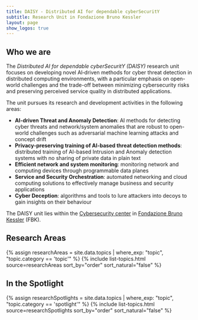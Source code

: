 ```yaml
---
title: DAISY - Distributed AI for dependable cyberSecuritY
subtitle: Research Unit in Fondazione Bruno Kessler
layout: page
show_logos: true
---
```


## Who we are

The *Distributed AI for dependable cyberSecuritY (DAISY)* research unit
focuses on developing novel AI‑driven methods for cyber threat detection in distributed computing environments, with a particular emphasis on open-world challenges and the trade-off between minimizing cybersecurity risks and preserving perceived service quality in distributed applications. 

The unit pursues its research and development activities in the
following areas:

- **AI-driven Threat and Anomaly Detection**: AI methods for detecting cyber threats and network/system anomalies that are robust to open-world challenges such as adversarial machine learning attacks and concept drift 
- **Privacy-preserving training of AI-based threat detection methods**: distributed training of AI-based Intrusion and Anomaly detection systems with no sharing of private data in plain text
- **Efficient network and system monitoring**: monitoring network and computing devices through programmable data planes
- **Service and Security Orchestration**: automated networking and cloud
  computing solutions to effectively manage business and security
  applications
- **Cyber Deception**: algorithms and tools to lure attackers into decoys
  to gain insights on their behaviour

The DAISY unit lies within the [Cybersecurity center](https://cs.fbk.eu/) in [Fondazione Bruno Kessler](https://www.fbk.eu) (FBK).

## Research Areas

{% assign researchAreas = site.data.topics | where_exp: "topic", "topic.category == 'topic'" %}
{% include list-topics.html source=researchAreas sort_by="order" sort_natural="false" %}

## In the Spotlight

{% assign researchSpotlights = site.data.topics | where_exp: "topic", "topic.category == 'spotlight'" %}
{% include list-topics.html source=researchSpotlights sort_by="order" sort_natural="false" %}
